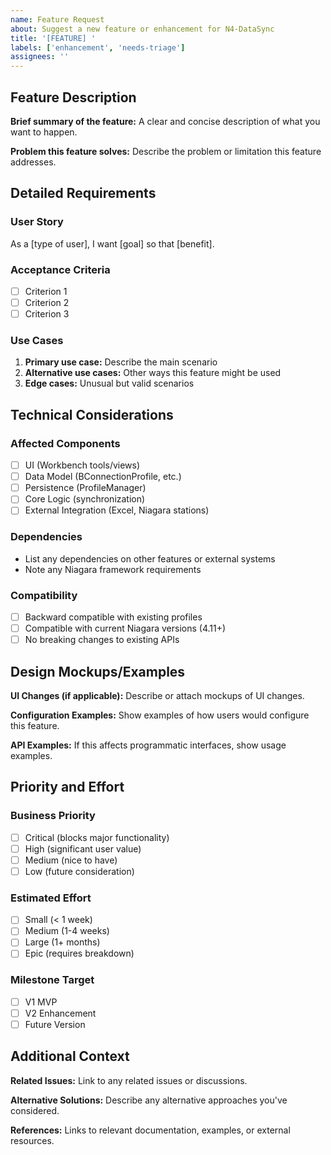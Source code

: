 ```yaml
---
name: Feature Request
about: Suggest a new feature or enhancement for N4-DataSync
title: '[FEATURE] '
labels: ['enhancement', 'needs-triage']
assignees: ''
---
```


## Feature Description

**Brief summary of the feature:**
A clear and concise description of what you want to happen.

**Problem this feature solves:**
Describe the problem or limitation this feature addresses.

## Detailed Requirements

### User Story
As a [type of user], I want [goal] so that [benefit].

### Acceptance Criteria
- [ ] Criterion 1
- [ ] Criterion 2
- [ ] Criterion 3

### Use Cases
1. **Primary use case:** Describe the main scenario
2. **Alternative use cases:** Other ways this feature might be used
3. **Edge cases:** Unusual but valid scenarios

## Technical Considerations

### Affected Components
- [ ] UI (Workbench tools/views)
- [ ] Data Model (BConnectionProfile, etc.)
- [ ] Persistence (ProfileManager)
- [ ] Core Logic (synchronization)
- [ ] External Integration (Excel, Niagara stations)

### Dependencies
- List any dependencies on other features or external systems
- Note any Niagara framework requirements

### Compatibility
- [ ] Backward compatible with existing profiles
- [ ] Compatible with current Niagara versions (4.11+)
- [ ] No breaking changes to existing APIs

## Design Mockups/Examples

**UI Changes (if applicable):**
Describe or attach mockups of UI changes.

**Configuration Examples:**
Show examples of how users would configure this feature.

**API Examples:**
If this affects programmatic interfaces, show usage examples.

## Priority and Effort

### Business Priority
- [ ] Critical (blocks major functionality)
- [ ] High (significant user value)
- [ ] Medium (nice to have)
- [ ] Low (future consideration)

### Estimated Effort
- [ ] Small (< 1 week)
- [ ] Medium (1-4 weeks)
- [ ] Large (1+ months)
- [ ] Epic (requires breakdown)

### Milestone Target
- [ ] V1 MVP
- [ ] V2 Enhancement
- [ ] Future Version

## Additional Context

**Related Issues:**
Link to any related issues or discussions.

**Alternative Solutions:**
Describe any alternative approaches you've considered.

**References:**
Links to relevant documentation, examples, or external resources.
